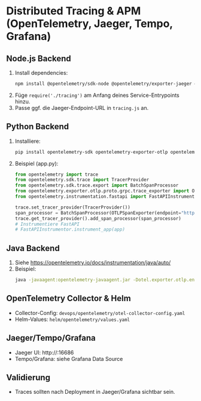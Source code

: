 # Distributed Tracing & APM (OpenTelemetry, Jaeger, Tempo, Grafana)

## Node.js Backend
1. Install dependencies:
   ```sh
   npm install @opentelemetry/sdk-node @opentelemetry/exporter-jaeger @opentelemetry/auto-instrumentations-node --legacy-peer-deps
   ```
2. Füge `require('./tracing')` am Anfang deines Service-Entrypoints hinzu.
3. Passe ggf. die Jaeger-Endpoint-URL in `tracing.js` an.

## Python Backend
1. Installiere:
   ```sh
   pip install opentelemetry-sdk opentelemetry-exporter-otlp opentelemetry-instrumentation
   ```
2. Beispiel (app.py):
   ```python
   from opentelemetry import trace
   from opentelemetry.sdk.trace import TracerProvider
   from opentelemetry.sdk.trace.export import BatchSpanProcessor
   from opentelemetry.exporter.otlp.proto.grpc.trace_exporter import OTLPSpanExporter
   from opentelemetry.instrumentation.fastapi import FastAPIInstrumentor

   trace.set_tracer_provider(TracerProvider())
   span_processor = BatchSpanProcessor(OTLPSpanExporter(endpoint="http://otel-collector:4317", insecure=True))
   trace.get_tracer_provider().add_span_processor(span_processor)
   # Instrumentiere FastAPI
   # FastAPIInstrumentor.instrument_app(app)
   ```

## Java Backend
1. Siehe https://opentelemetry.io/docs/instrumentation/java/auto/
2. Beispiel:
   ```sh
   java -javaagent:opentelemetry-javaagent.jar -Dotel.exporter.otlp.endpoint=http://otel-collector:4317 -jar yourapp.jar
   ```

## OpenTelemetry Collector & Helm
- Collector-Config: `devops/opentelemetry/otel-collector-config.yaml`
- Helm-Values: `helm/opentelemetry/values.yaml`

## Jaeger/Tempo/Grafana
- Jaeger UI: http://<jaeger-host>:16686
- Tempo/Grafana: siehe Grafana Data Source

## Validierung
- Traces sollten nach Deployment in Jaeger/Grafana sichtbar sein.
